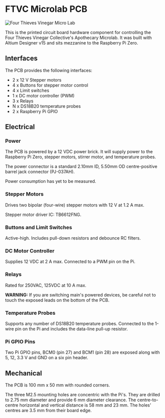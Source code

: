 # FTVC Microlab PCB

![Four Thieves Vinegar Micro Lab](https://github.com/FourThievesVinegar/microlab/blob/master/images/4tvc.jpg)


This is the printed circuit board hardware component for controlling the Four Thieves Vinegar Collective's Apothecary Microlab. It was built with Altium Designer v15 and sits mezzanine to the Raspberry Pi Zero.


## Interfaces

The PCB provides the following interfaces:

* 2 x 12 V Stepper motors
* 4 x Buttons for stepper motor control
* 4 x Limit switches
* 1 x DC motor controller (PWM)
* 3 x Relays
* N x DS18B20 temperature probes
* 2 x Raspberry Pi GPIO

## Electrical

### Power

The PCB is powered by a 12 VDC power brick. It will supply power to the Raspberry Pi Zero, stepper motors, stirrer motor, and temperature probes.

The power connector is a standard 2.10mm ID, 5.50mm OD centre-positive barrel jack connector (PJ-037AH).

Power consumption has yet to be measured.

### Stepper Motors

Drives two bipolar (four-wire) stepper motors with 12 V at 1.2 A max.

Stepper motor driver IC: TB6612FNG.

### Buttons and Limit Switches

Active-high. Includes pull-down resistors and debounce RC filters.

### DC Motor Controller

Supplies 12 VDC at 2 A max. Connected to a PWM pin on the Pi.

### Relays

Rated for 250VAC, 125VDC at 10 A max.

**WARNING:** If you are switching main's powered devices, be careful not to touch the exposed leads on the bottom of the PCB.

### Temperature Probes

Supports any number of DS18B20 temperature probes. Connected to the 1-wire pin on the Pi and includes the data-line pull-up resistor.

### Pi GPIO Pins

Two Pi GPIO pins, BCM0 (pin 27) and BCM1 (pin 28) are exposed along with 5, 12, 3.3 V and GND on a six pin header.

## Mechanical

The PCB is 100 mm x 50 mm with rounded corners.

The three M2.5 mounting holes are concentric with the Pi's. They are drilled to 2.75 mm diameter and provide 6 mm diameter clearance. The centre-to-centre horizontal and vertical distance is 58 mm and 23 mm. The holes' centres are 3.5 mm from their board edge.
